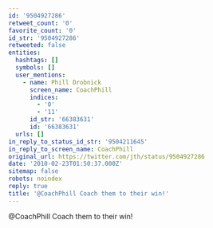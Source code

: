 ```yaml
---
id: '9504927286'
retweet_count: '0'
favorite_count: '0'
id_str: '9504927286'
retweeted: false
entities:
  hashtags: []
  symbols: []
  user_mentions:
    - name: Phill Drobnick
      screen_name: CoachPhill
      indices:
        - '0'
        - '11'
      id_str: '66383631'
      id: '66383631'
  urls: []
in_reply_to_status_id_str: '9504211645'
in_reply_to_screen_name: CoachPhill
original_url: https://twitter.com/jth/status/9504927286
date: '2010-02-23T01:50:37.000Z'
sitemap: false
robots: noindex
reply: true
title: '@CoachPhill Coach them to their win!'
---
```


@CoachPhill Coach them to their win!